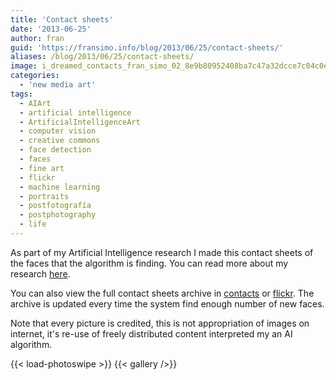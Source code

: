```yaml
---
title: 'Contact sheets'
date: '2013-06-25'
author: fran
guid: 'https://fransimo.info/blog/2013/06/25/contact-sheets/'
aliases: /blog/2013/06/25/contact-sheets/
image: i_dreamed_contacts_fran_simo_02_8e9b80952408ba7c47a32dcce7c04c0e.jpg
categories:
  - 'new media art'
tags:
  - AIArt
  - artificial intelligence
  - ArtificialIntelligenceArt
  - computer vision
  - creative commons
  - face detection
  - faces
  - fine art
  - flickr
  - machine learning
  - portraits
  - postfotografía
  - postphotography
  - life
---
```


As part of my Artificial Intelligence research I made this contact sheets of the faces that the algorithm is finding.
You can read more about my research [here](/docs/art/new_media_art/I_dreamed_about_a_human_being/).

You can also view the full contact sheets archive in [contacts](http://contact-sheets-idahb.fransimo.info/)
or [flickr](http://www.flickr.com/photos/93211492@N06/). The archive is updated every time the system find
enough number of new faces.

Note that every picture is credited, this is not appropriation of images on internet, it's re-use of freely distributed
content interpreted my an AI algorithm.

<!--more-->
{{< load-photoswipe >}}
{{< gallery />}}
